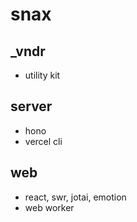 # snax

## \_vndr

- utility kit

## server

- hono
- vercel cli

## web

- react, swr, jotai, emotion
- web worker
